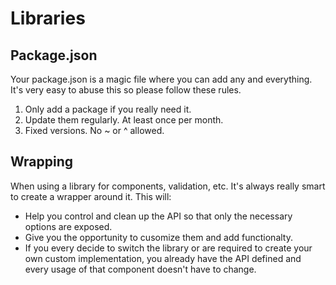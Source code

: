 # Libraries

## Package.json

Your package.json is a magic file where you can add any and everything. It's very easy to abuse this so please follow these rules.

1. Only add a package if you really need it.
2. Update them regularly. At least once per month.
3. Fixed versions. No ~ or ^ allowed.

## Wrapping

When using a library for components, validation, etc. It's always really smart to create a wrapper around it. This will:

- Help you control and clean up the API so that only the necessary options are exposed.
- Give you the opportunity to cusomize them and add functionalty.
- If you every decide to switch the library or are required to create your own custom implementation, you already have the API defined and every usage of that component doesn't have to change.
